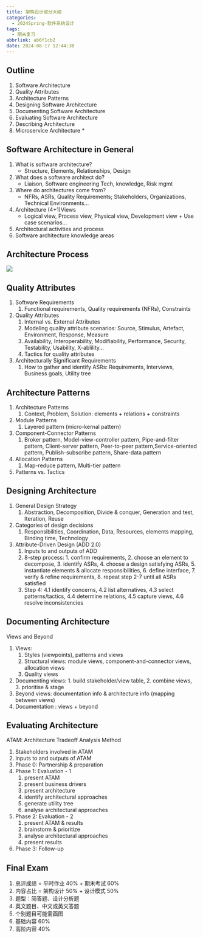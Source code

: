 ```yaml
---
title: 架构设计部分大纲
categories:
  - 2024Spring-软件系统设计
tags:
  - 期末复习
abbrlink: ab6f1cb2
date: 2024-08-17 12:44:30
---
```


## Outline

1. Software Architecture
2. Quality Attributes
3. Architecture Patterns
4. Designing Software Architecture
5. Documenting Software Architecture
6. Evaluating Software Architecture
7. Describing Architecture
8. Microservice Architecture *

## Software Architecture in General

1. What is software architecture?
   - Structure, Elements, Relationships, Design
2. What does a software architect do?
   - Liaison, Software engineering Tech, knowledge, Risk mgmt
3. Where do architectures come from?
   - NFRs, ASRs, Quality Requirements; Stakeholders, Organizations, Technical Environments...
4. Architecture (4+1)Views
   - Logical view, Process view, Physical view, Development view + Use case scenarios...
5. Architectural activities and process
6. Software architecture knowledge areas

## Architecture Process

![](https://fredq.oss-cn-nanjing.aliyuncs.com/software_design/architecture_process.png)

## Quality Attributes

1. Software Requirements
   1. Functional requirements, Quality requirements (NFRs), Constraints
2. Quality Attributes
   1. Internal vs. External Attributes
   2. Modeling quality attribute scenarios: Source, Stimulus, Artefact, Environment, Response, Measure
   3. Availability, Interoperability, Modifiability, Performance, Security, Testability, Usability, X-ablility...
   4. Tactics for quality attributes
3. Architecturally Significant Requirements
   1. How to gather and identify ASRs: Requirements, Interviews, Business goals, Utility tree

## Architecture Patterns

1. Architecture Patterns
   1. Context, Problem, Solution: elements + relations + constraints
2. Module Patterns
   1. Layered pattern (micro-kernal pattern)
3. Component-Connector Patterns
   1. Broker pattern, Model-view-controller pattern, Pipe-and-filter pattern, Client-server pattern, Peer-to-peer pattern,Service-oriented pattern, Publish-subscribe pattern, Share-data pattern
4. Allocation Patterns
   1. Map-reduce pattern, Multi-tier pattern
5. Patterns vs. Tactics

## Designing Architecture

1. General Design Strategy
   1. Abstraction, Decomposition, Divide & conquer, Generation and test, Iteration, Reuse
2. Categories of design decisions
   1. Responsibilities, Coordination, Data, Resources, elements mapping, Binding time, Technology
3. Attribute-Driven Design (ADD 2.0)
   1. Inputs to and outputs of ADD
   2. 8-step process: 1. confirm requirements, 2. choose an element to decompose, 3. identify ASRs, 4. choose a design satisfying ASRs, 5. instantiate elements & allocate responsibilities, 6. define interface, 7. verify & refine requirements, 8. repeat step 2-7 until all ASRs satisfied
   3. Step 4: 4.1 identify concerns, 4.2 list alternatives, 4.3 select patterns/tactics, 4.4 determine relations, 4.5 capture views, 4.6 resolve inconsistencies

## Documenting Architecture

Views and Beyond

1. Views:
   1. Styles (viewpoints), patterns and views
   2. Structural views: module views, component-and-connector views, allocation views
   3. Quality views
2. Documenting views: 1. build stakeholder/view table, 2. combine views, 3. prioritise & stage
3. Beyond views: documentation info & architecture info (mapping between views)
4. Documentation : views + beyond

## Evaluating Architecture

ATAM: Architecture Tradeoff Analysis Method

1. Stakeholders involved in ATAM
2. Inputs to and outputs of ATAM
3. Phase 0: Partnership & preparation
4. Phase 1: Evaluation - 1
   1. present ATAM
   2. present business drivers
   3. present architecture
   4. identify architectural approaches
   5. generate utility tree
   6. analyse architectural approaches
5. Phase 2: Evaluation - 2
   1. present ATAM & results
   2. brainstorm & prioritize
   3. analyse architectural approaches
   4. present results
6. Phase 3: Follow-up

## Final Exam
1. 总评成绩 = 平时作业 40% + 期末考试 60%
2. 内容占比 = 架构设计 50% + 设计模式 50%
3. 题型：简答题、设计分析题
4. 英文题目、中文或英文答题
5. 个别题目可能需画图
6. 基础内容 60%
7. 高阶内容 40%
